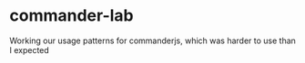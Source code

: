 # commander-lab
Working our usage patterns for commanderjs, which was harder to use than I expected
